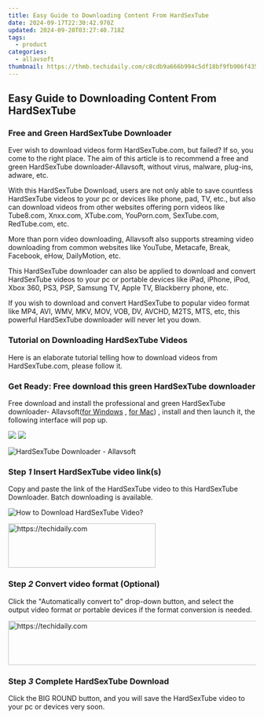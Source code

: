 ```yaml
---
title: Easy Guide to Downloading Content From HardSexTube
date: 2024-09-17T22:30:42.970Z
updated: 2024-09-20T03:27:40.718Z
tags:
  - product
categories:
  - allavsoft
thumbnail: https://thmb.techidaily.com/c8cdb9a666b994c5df18bf9fb906f435b3e886e46b814d7626bddc0615133ba1.jpg
---
```


## Easy Guide to Downloading Content From HardSexTube

### Free and Green HardSexTube Downloader

Ever wish to download videos form HardSexTube.com, but failed? If so, you come to the right place. The aim of this article is to recommend a free and green HardSexTube downloader-Allavsoft, without virus, malware, plug-ins, adware, etc.

With this HardSexTube Download, users are not only able to save countless HardSexTube videos to your pc or devices like phone, pad, TV, etc., but also can download videos from other websites offering porn videos like Tube8.com, Xnxx.com, XTube.com, YouPorn.com, SexTube.com, RedTube.com, etc.

More than porn video downloading, Allavsoft also supports streaming video downloading from common websites like YouTube, Metacafe, Break, Facebook, eHow, DailyMotion, etc.

This HardSexTube downloader can also be applied to download and convert HardSexTube videos to your pc or portable devices like iPad, iPhone, iPod, Xbox 360, PS3, PSP, Samsung TV, Apple TV, Blackberry phone, etc.

If you wish to download and convert HardSexTube to popular video format like MP4, AVI, WMV, MKV, MOV, VOB, DV, AVCHD, M2TS, MTS, etc, this powerful HardSexTube downloader will never let you down.

### Tutorial on Downloading HardSexTube Videos

Here is an elaborate tutorial telling how to download videos from HardSexTube.com, please follow it.

### Get Ready: Free download this green HardSexTube downloader

Free download and install the professional and green HardSexTube downloader- Allavsoft([for Windows](https://tools.techidaily.com/allavsoft/products/) , [for Mac](https://tools.techidaily.com/allavsoft/products/)) , install and then launch it, the following interface will pop up.

[![](https://www.allavsoft.com/how-to/../images/how-to/free-download-win.jpg)](https://tools.techidaily.com/allavsoft/products/) [![](https://www.allavsoft.com/how-to/../images/how-to/free-download-mac.jpg)](https://tools.techidaily.com/allavsoft/products/)

![HardSexTube Downloader - Allavsoft](https://www.allavsoft.com/how-to/../images/allavsoft/screen-shot-600.jpg)

### Step _1_ Insert HardSexTube video link(s)

Copy and paste the link of the HardSexTube video to this HardSexTube Downloader. Batch downloading is available.

![How to Download HardSexTube Video?](https://www.allavsoft.com/how-to/../images/how-to/hardsextube-download/hardsextube-download.jpg)

<!-- affiliate ads begin -->
<a href="https://aligracehair.sjv.io/c/5597632/1925544/19272" target="_top" id="1925544">
  <img src="//a.impactradius-go.com/display-ad/19272-1925544" border="0" alt="https://techidaily.com" width="300" height="90"/>
</a>
<img height="0" width="0" src="https://aligracehair.sjv.io/i/5597632/1925544/19272" style="position:absolute;visibility:hidden;" border="0" />
<!-- affiliate ads end -->

### Step _2_ Convert video format (Optional)

Click the "Automatically convert to" drop-down button, and select the output video format or portable devices if the format conversion is needed.

<!-- affiliate ads begin -->
<a href="https://jalbum-affiliate-program.sjv.io/c/5597632/1584040/17916" target="_top" id="1584040">
  <img src="//a.impactradius-go.com/display-ad/17916-1584040" border="0" alt="https://techidaily.com" width="728" height="90"/>
</a>
<img height="0" width="0" src="https://jalbum-affiliate-program.sjv.io/i/5597632/1584040/17916" style="position:absolute;visibility:hidden;" border="0" />
<!-- affiliate ads end -->

### Step _3_ Complete HardSexTube Download

Click the BIG ROUND button, and you will save the HardSexTube video to your pc or devices very soon.

<ins class="adsbygoogle"
     style="display:block"
     data-ad-format="autorelaxed"
     data-ad-client="ca-pub-7571918770474297"
     data-ad-slot="1223367746"></ins>

<ins class="adsbygoogle"
     style="display:block"
     data-ad-client="ca-pub-7571918770474297"
     data-ad-slot="8358498916"
     data-ad-format="auto"
     data-full-width-responsive="true"></ins>
